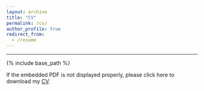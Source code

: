 ```yaml
---
layout: archive
title: "CV"
permalink: /cv/
author_profile: true
redirect_from:
  - /resume
---
```


****

{% include base_path %}

If the embedded PDF is not displayed properly, please click here to download my [CV](https://jingyanguo.com/files/Jingyan_Guo_CV_Aug_26_2025.pdf).

<center>
  <object data=
"https://jingyanguo.com/files/Jingyan_Guo_CV_Aug_26_2025.pdf#navpanes=0" width="700" height="600">
  </object>
</center>